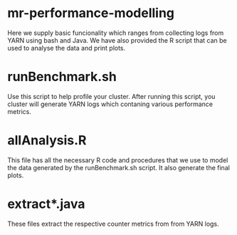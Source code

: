 # mr-performance-modelling

Here we supply basic funcionality which ranges from collecting logs from YARN using bash and Java. We have also provided
the R script that can be used to analyse the data and print plots. 

# runBenchmark.sh

Use this script to help profile your cluster. After running this script, you cluster will generate YARN logs which contaning various performance metrics. 

# allAnalysis.R

This file has all the necessary R code and procedures that we use to model the data generated by the runBenchmark.sh script. It also generate the final plots.

# extract*.java

These files extract the respective counter metrics from from YARN logs.
